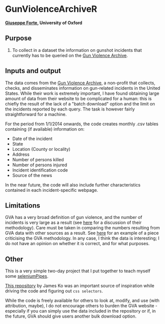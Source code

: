 # GunViolenceArchiveR
**[Giuseppe Forte](mailto:giuseppe[dot]forte[at]economics.ox.ac.uk), University of Oxford**

## Purpose
1. To collect in a dataset the information on gunshot incidents that currently
has to be queried on the [Gun Violence Archive](https://www.gunviolencearchive.org).

## Inputs and output
The data comes from the [Gun Violence Archive](https://www.gunviolencearchive.org), a non-profit that collects, checks, and disseminates information on gun-related incidents in the United States. While their work is extremely important, I have found obtaining large amount of data from their website to be complicated for a human: this is chiefly the result of the lack of a "batch download" option and the limit on the incidents reported by each query. The task is however fairly straightforward for a machine.

For the period from 1/1/2014 onwards, the code creates monthly .csv tables containing (if available) information on:
* Date of the incident
* State
* Location (County or locality)
* Address
* Number of persons killed
* Number of persons injured
* Incident identification code
* Source of the news

In the near future, the code will also include further characteristics contained in each incident-specific webpage.

## Limitations
GVA has a very broad definition of gun violence, and the number of incidents is very large as a result (see [here](https://www.gunviolencearchive.org/methodology) for a discussion of their methodology). Care must be taken in comparing the numbers resulting from GVA data with other sources as a result. See [here](https://www.thetruthaboutguns.com/2015/01/foghorn/gun-violence-archive-flawed-start/) for an example of a piece criticising the GVA methodology. In any case, I think the data is interesting; I do not have an opinion on whether it is correct, and for what purposes.

## Other
This is a very simple two-day project that I put together to teach myself some [seleniumPipes](https://cran.r-project.org/web/packages/seleniumPipes/vignettes/basicOperation.html). 

[This repository](https://github.com/jamesqo/gun-violence-data) by James Ko was an important source of inspiration while driving the code and figuring out `css selectors`.

While the code is freely available for others to look at, modify, and use (with attribution, maybe), I do not encourage others to burden the GVA website - especially if you can simply use the data included in the repository or if, in the future, GVA should give users another bulk download option.
